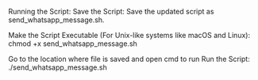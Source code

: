 Running the Script:
Save the Script: Save the updated script as send_whatsapp_message.sh.

Make the Script Executable (For Unix-like systems like macOS and Linux):
chmod +x send_whatsapp_message.sh

Go to the location where file is saved and open cmd to run
Run the Script:
./send_whatsapp_message.sh
